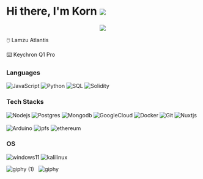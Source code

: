 Hi there, I'm Korn ![](https://user-images.githubusercontent.com/18350557/176309783-0785949b-9127-417c-8b55-ab5a4333674e.gif) 
===============================================================================================================================================

<p align="center">
  <a href="https://github.com/DenverCoder1/readme-typing-svg"><img src="https://readme-typing-svg.herokuapp.com?font=Time+New+Roman&color=%068FFF&size=25&center=true&vCenter=true&width=600&height=100&lines=Platform+Developer;"></a>
</p>


<p align="center">
<p>🖱️ Lamzu Atlantis </p> 
<p>⌨️ Keychron Q1 Pro </p>  

### Languages

![JavaScript](https://img.shields.io/badge/-JavaScript-000?&logo=JavaScript)
![Python](https://img.shields.io/badge/-Python-000?&logo=Python)
![SQL](https://img.shields.io/badge/-SQL-000?&logo=postgresql)
![Solidity](https://img.shields.io/badge/-Solidity-000?&logo=solidity)

### Tech Stacks

![Nodejs](https://img.shields.io/badge/-Nodejs-000?&logo=node.js)
![Postgres](https://img.shields.io/badge/-Postgresql-000?&logo=postgresql)
![Mongodb](https://img.shields.io/badge/-Mongodb-000?&logo=mongodb)
![GoogleCloud](https://img.shields.io/badge/-GCP-000?&logo=googlecloud)
![Docker](https://img.shields.io/badge/-Docker-000?&logo=Docker)
![Git](https://img.shields.io/badge/-Git-000?&logo=git)
![Nuxtjs](https://img.shields.io/badge/-Nuxtjs-000?&logo=Nuxt.js)
<br>
<br>
![Arduino](https://img.shields.io/badge/-Arduino-000?&logo=arduino)
![ipfs](https://img.shields.io/badge/-Ipfs-000?&logo=ipfs)
![ethereum](https://img.shields.io/badge/-Ethereum-000?&logo=ethereum)

### OS

![windows11](https://img.shields.io/badge/-Windows-000?&logo=windows11)
![kalilinux](https://img.shields.io/badge/-Kalilinux-000?&logo=kalilinux)

</p> 

![giphy (1)](https://github.com/iamkorun/iamkorun/assets/103961592/d0da98a7-1abe-49e6-97a8-3fa5305c168e) &nbsp; ![giphy](https://github.com/iamkorun/iamkorun/assets/103961592/a98c539d-6f2f-4fc1-a9ce-a78638ee2886)


